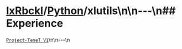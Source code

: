 # [lxRbckl](https://github.com/lxRbckl/lxRbckl/tree/main)/[Python](https://github.com/lxRbckl/lxRbckl/tree/main/Python)/xlutils\n\n---\n## Experience
[`Project-TeneT V1`](https://github.com/lxRbckl/Project-TeneT/blob/V1/README.md)\n\n---\n
